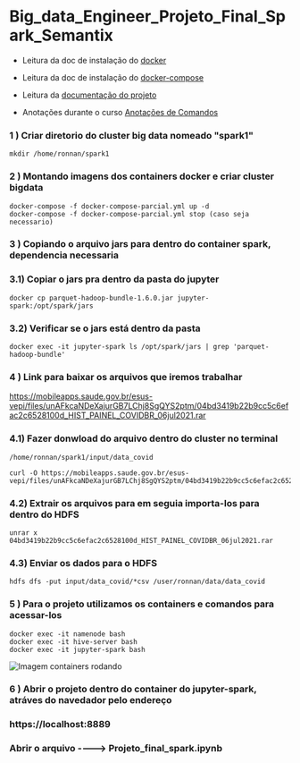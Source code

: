 # Big_data_Engineer_Projeto_Final_Spark_Semantix

* Leitura da doc de instalação do [docker](https://docs.docker.com/engine/install/ubuntu/)

* Leitura da doc de instalação do [docker-compose](https://docs.docker.com/compose/install/)

* Leitura da [documentação do projeto](https://github.com/ronnanlimao/Big_data_Engineer_Projeto_Final_Spark_Semantix/blob/main/documentacao_projeto/projeto_final_spark.pdf)

* Anotações durante o curso [Anotações de Comandos](https://github.com/ronnanlimao/Big_data_Engineer_Projeto_Final_Spark_Semantix/blob/main/anotacoes_comandos/Comandos_BIGDATA_anotacoes.txt)

### 1 ) Criar diretorio do cluster big data nomeado "spark1"

```
mkdir /home/ronnan/spark1
```

### 2 ) Montando imagens dos containers docker e criar cluster bigdata
``` 
docker-compose -f docker-compose-parcial.yml up -d
docker-compose -f docker-compose-parcial.yml stop (caso seja necessario)
```

### 3 ) Copiando o arquivo jars para dentro do container spark, dependencia necessaria

### 3.1) Copiar o jars pra dentro da pasta do jupyter

```
docker cp parquet-hadoop-bundle-1.6.0.jar jupyter-spark:/opt/spark/jars
```

### 3.2) Verificar se o jars está dentro da pasta

```
docker exec -it jupyter-spark ls /opt/spark/jars | grep 'parquet-hadoop-bundle'
```

### 4 ) Link para baixar os arquivos que iremos trabalhar

https://mobileapps.saude.gov.br/esus-vepi/files/unAFkcaNDeXajurGB7LChj8SgQYS2ptm/04bd3419b22b9cc5c6efac2c6528100d_HIST_PAINEL_COVIDBR_06jul2021.rar

### 4.1) Fazer donwload do arquivo dentro do cluster no terminal

```
/home/ronnan/spark1/input/data_covid
```
```
curl -O https://mobileapps.saude.gov.br/esus-vepi/files/unAFkcaNDeXajurGB7LChj8SgQYS2ptm/04bd3419b22b9cc5c6efac2c6528100d_HIST_PAINEL_COVIDBR_06jul2021.rar
```

### 4.2) Extrair os arquivos para em seguia importa-los para dentro do HDFS

```
unrar x 04bd3419b22b9cc5c6efac2c6528100d_HIST_PAINEL_COVIDBR_06jul2021.rar
```

### 4.3) Enviar os dados para o HDFS

``` 
hdfs dfs -put input/data_covid/*csv /user/ronnan/data/data_covid
```

### 5 ) Para o projeto utilizamos os containers e comandos para acessar-los
```
docker exec -it namenode bash
docker exec -it hive-server bash
docker exec -it jupyter-spark bash
```
![Imagem containers rodando](https://github.com/ronnanlimao/Big_data_Engineer_Projeto_Final_Spark_Semantix/blob/main/containers_rodando.png)

### 6 ) Abrir o projeto dentro do container do jupyter-spark, atráves do navedador pelo endereço

### https://localhost:8889

### Abrir o arquivo ----> Projeto_final_spark.ipynb
